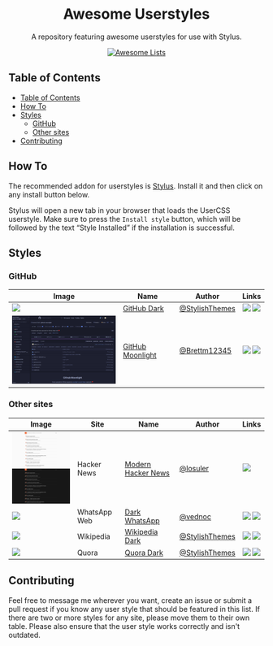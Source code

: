  <p align="center">
  <h1 align="center">Awesome Userstyles</h1>
  <p align="center">A repository featuring awesome userstyles for use with Stylus.<p>
  <p align="center">
    <a href="https://awesome.re"><img src="https://awesome.re/badge.svg" alt="Awesome Lists"></a>
  </p>
</p>

## Table of Contents
- [Table of Contents](#table-of-contents)
- [How To](#how-to)
- [Styles](#styles)
  - [GitHub](#github)
  - [Other sites](#other-sites)
- [Contributing](#contributing)  

## How To
The recommended addon for userstyles is [Stylus](https://add0n.com/stylus.html).
Install it and then click on any install button below.

Stylus will open a new tab in your browser that loads the UserCSS userstyle. Make sure to press the `Install style` button, which will be followed by the text “Style Installed” if the installation is successful.

## Styles
### GitHub
| Image | Name | Author | Links |
| -- | -- | -- | -- |
| <img src="https://github.com/StylishThemes/GitHub-Dark/raw/master/images/screenshots/after_blue.png" width="300"> | [GitHub Dark](https://github.com/StylishThemes/GitHub-Dark) | [@StylishThemes](https://github.com/StylishThemes) | [![](https://img.shields.io/badge/install%20with-stylus-006666?style=flat-square)](https://github.com/StylishThemes/GitHub-Dark/raw/master/github-dark.user.css) [![](https://img.shields.io/badge/repo-black?style=flat-square&logo=github)](https://github.com/StylishThemes/GitHub-Dark) |
| <img src="https://github.com/Brettm12345/github-moonlight/raw/master/screenshots/repo.png" width="300"> | [GitHub Moonlight](https://github.com/Brettm12345/github-moonlight) | [@Brettm12345](https://github.com/Brettm12345) | [![](https://img.shields.io/badge/install%20with-stylus-006666?style=flat-square)](https://raw.githubusercontent.com/brettm12345/github-moonlight/master/github.user.css) [![](https://img.shields.io/badge/repo-black?style=flat-square&logo=github)](https://github.com/Brettm12345/github-moonlight) |

### Other sites
| Image | Site | Name | Author | Links |
| -- | -- | -- | -- | -- |
| <img src="https://github.com/losuler/hacker-news-userstyle/raw/master/hacker-news-readable-light.png" width="130"><img src="https://github.com/losuler/hacker-news-userstyle/raw/master/hacker-news-readable-dark.png" width="130"> | Hacker News | [Modern Hacker News](https://github.com/losuler/hacker-news-userstyle) | [@losuler](https://github.com/losuler) | [![](https://img.shields.io/badge/repo-black?style=flat-square&logo=github)](https://github.com/losuler/hacker-news-userstyle) |
| <img src="https://raw.githubusercontent.com/vednoc/dark-whatsapp/master/images/preview.png" width="300"> | WhatsApp Web | [Dark WhatsApp](https://github.com/vednoc/dark-whatsapp) | [@vednoc](https://github.com/vednoc) | [![](https://img.shields.io/badge/install%20with-stylus-006666?style=flat-square)](https://raw.githubusercontent.com/vednoc/dark-whatsapp/master/wa.user.styl) [![](https://img.shields.io/badge/repo-black?style=flat-square&logo=github)](https://github.com/vednoc/dark-whatsapp) |
| <img src="https://github.com/StylishThemes/Wikipedia-Dark/raw/master/images/desktop-mobile-dark-composite.png" width="300"> | Wikipedia | [Wikipedia Dark](https://github.com/StylishThemes/Wikipedia-Dark) | [@StylishThemes](https://github.com/StylishThemes) | [![](https://img.shields.io/badge/install%20with-stylus-006666?style=flat-square)](https://github.com/StylishThemes/Wikipedia-Dark/raw/master/wikipedia-dark.user.css) [![](https://img.shields.io/badge/repo-black?style=flat-square&logo=github)](https://github.com/StylishThemes/Wikipedia-Dark) |
| <img src="https://github.com/StylishThemes/Quora-Dark/raw/master/images/after.png" width="300"> | Quora | [Quora Dark](https://github.com/StylishThemes/Quora-Dark) | [@StylishThemes](https://github.com/StylishThemes) | [![](https://img.shields.io/badge/install%20with-stylus-006666?style=flat-square)](https://github.com/StylishThemes/Quora-Dark/raw/master/quora-dark.user.css) [![](https://img.shields.io/badge/repo-black?style=flat-square&logo=github)](https://github.com/StylishThemes/Quora-Dark) |

## Contributing

Feel free to message me wherever you want, create an issue or submit a pull request if you know any user style that should be featured in this list. If there are two or more styles for any site, please move them to their own table. Please also ensure that the user style works correctly and isn't outdated.
